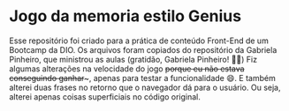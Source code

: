 # Jogo da memoria estilo Genius

Esse repositório foi criado para a prática de conteúdo Front-End de um Bootcamp da DIO. 
Os arquivos foram copiados do repositório da Gabriela Pinheiro, que ministrou as aulas (gratidão, Gabriela Pinheiro! 👍🏼) 
Fiz algumas alterações na velocidade do jogo ~~porque eu não estava conseguindo ganhar~~~, apenas para testar a funcionalidade 😄. E também alterei duas frases no retorno que o navegador dá para o usuário. Ou seja, alterei apenas coisas superficiais no código original.    
